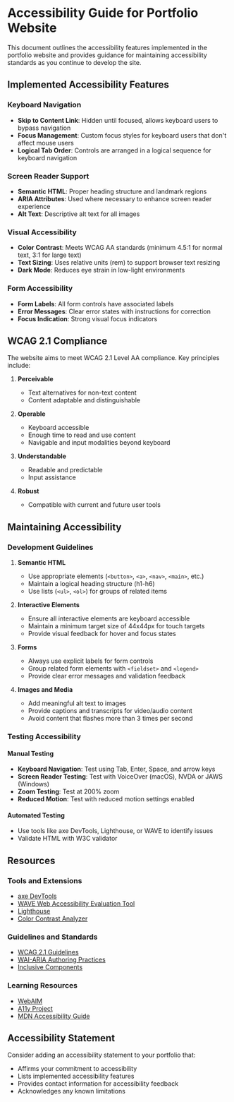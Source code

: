 # Accessibility Guide for Portfolio Website

This document outlines the accessibility features implemented in the portfolio website and provides guidance for maintaining accessibility standards as you continue to develop the site.

## Implemented Accessibility Features

### Keyboard Navigation

- **Skip to Content Link**: Hidden until focused, allows keyboard users to bypass navigation
- **Focus Management**: Custom focus styles for keyboard users that don't affect mouse users
- **Logical Tab Order**: Controls are arranged in a logical sequence for keyboard navigation

### Screen Reader Support

- **Semantic HTML**: Proper heading structure and landmark regions
- **ARIA Attributes**: Used where necessary to enhance screen reader experience
- **Alt Text**: Descriptive alt text for all images

### Visual Accessibility

- **Color Contrast**: Meets WCAG AA standards (minimum 4.5:1 for normal text, 3:1 for large text)
- **Text Sizing**: Uses relative units (rem) to support browser text resizing
- **Dark Mode**: Reduces eye strain in low-light environments

### Form Accessibility

- **Form Labels**: All form controls have associated labels
- **Error Messages**: Clear error states with instructions for correction
- **Focus Indication**: Strong visual focus indicators

## WCAG 2.1 Compliance

The website aims to meet WCAG 2.1 Level AA compliance. Key principles include:

1. **Perceivable**
   - Text alternatives for non-text content
   - Content adaptable and distinguishable

2. **Operable**
   - Keyboard accessible
   - Enough time to read and use content
   - Navigable and input modalities beyond keyboard

3. **Understandable**
   - Readable and predictable
   - Input assistance

4. **Robust**
   - Compatible with current and future user tools

## Maintaining Accessibility

### Development Guidelines

1. **Semantic HTML**
   - Use appropriate elements (`<button>`, `<a>`, `<nav>`, `<main>`, etc.)
   - Maintain a logical heading structure (h1-h6)
   - Use lists (`<ul>`, `<ol>`) for groups of related items

2. **Interactive Elements**
   - Ensure all interactive elements are keyboard accessible
   - Maintain a minimum target size of 44x44px for touch targets
   - Provide visual feedback for hover and focus states

3. **Forms**
   - Always use explicit labels for form controls
   - Group related form elements with `<fieldset>` and `<legend>`
   - Provide clear error messages and validation feedback

4. **Images and Media**
   - Add meaningful alt text to images
   - Provide captions and transcripts for video/audio content
   - Avoid content that flashes more than 3 times per second

### Testing Accessibility

#### Manual Testing

- **Keyboard Navigation**: Test using Tab, Enter, Space, and arrow keys
- **Screen Reader Testing**: Test with VoiceOver (macOS), NVDA or JAWS (Windows)
- **Zoom Testing**: Test at 200% zoom
- **Reduced Motion**: Test with reduced motion settings enabled

#### Automated Testing

- Use tools like axe DevTools, Lighthouse, or WAVE to identify issues
- Validate HTML with W3C validator

## Resources

### Tools and Extensions

- [axe DevTools](https://www.deque.com/axe/)
- [WAVE Web Accessibility Evaluation Tool](https://wave.webaim.org/)
- [Lighthouse](https://developers.google.com/web/tools/lighthouse)
- [Color Contrast Analyzer](https://developer.paciellogroup.com/resources/contrastanalyser/)

### Guidelines and Standards

- [WCAG 2.1 Guidelines](https://www.w3.org/TR/WCAG21/)
- [WAI-ARIA Authoring Practices](https://www.w3.org/TR/wai-aria-practices-1.1/)
- [Inclusive Components](https://inclusive-components.design/)

### Learning Resources

- [WebAIM](https://webaim.org/)
- [A11y Project](https://www.a11yproject.com/)
- [MDN Accessibility Guide](https://developer.mozilla.org/en-US/docs/Web/Accessibility)

## Accessibility Statement

Consider adding an accessibility statement to your portfolio that:
- Affirms your commitment to accessibility
- Lists implemented accessibility features
- Provides contact information for accessibility feedback
- Acknowledges any known limitations
